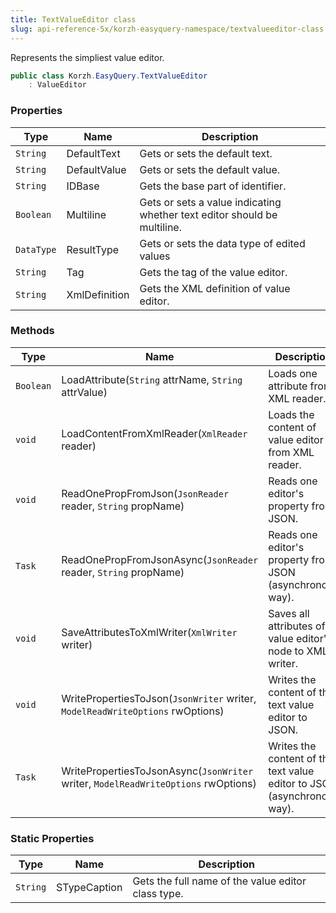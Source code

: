 ```yaml
---
title: TextValueEditor class
slug: api-reference-5x/korzh-easyquery-namespace/textvalueeditor-class
---
```



Represents the simpliest value editor.
```csharp
public class Korzh.EasyQuery.TextValueEditor
    : ValueEditor

```

### Properties

| Type | Name | Description | 
| --- | --- | --- | 
| `String` | DefaultText | Gets or sets the default text. | 
| `String` | DefaultValue | Gets or sets the default value. | 
| `String` | IDBase | Gets the base part of identifier. | 
| `Boolean` | Multiline | Gets or sets a value indicating whether text editor should be multiline. | 
| `DataType` | ResultType | Gets or sets the data type of edited values | 
| `String` | Tag | Gets the tag of the value editor. | 
| `String` | XmlDefinition | Gets the XML definition of value editor. | 


### Methods

| Type | Name | Description | 
| --- | --- | --- | 
| `Boolean` | LoadAttribute(`String` attrName, `String` attrValue) | Loads one attribute from XML reader. | 
| `void` | LoadContentFromXmlReader(`XmlReader` reader) | Loads the content of value editor from XML reader. | 
| `void` | ReadOnePropFromJson(`JsonReader` reader, `String` propName) | Reads one editor's property from JSON. | 
| `Task` | ReadOnePropFromJsonAsync(`JsonReader` reader, `String` propName) | Reads one editor's property from JSON (asynchronous way). | 
| `void` | SaveAttributesToXmlWriter(`XmlWriter` writer) | Saves all attributes of value editor's node to XML writer. | 
| `void` | WritePropertiesToJson(`JsonWriter` writer, `ModelReadWriteOptions` rwOptions) | Writes the content of the text value editor to JSON. | 
| `Task` | WritePropertiesToJsonAsync(`JsonWriter` writer, `ModelReadWriteOptions` rwOptions) | Writes the content of the text value editor to JSON (asynchronous way). | 


### Static Properties

| Type | Name | Description | 
| --- | --- | --- | 
| `String` | STypeCaption | Gets the full name of the value editor class type. |